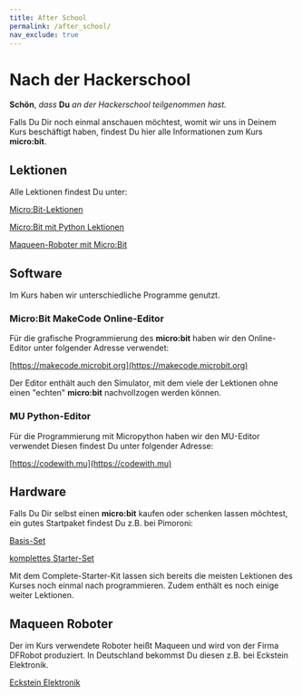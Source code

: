 ```yaml
---
title: After School
permalink: /after_school/
nav_exclude: true
---
```


# Nach der Hackerschool 

__Schön__, _dass_ __Du__ _an der Hackerschool teilgenommen hast._

Falls Du Dir noch einmal anschauen möchtest, womit wir uns in Deinem Kurs beschäftigt haben, findest Du hier alle Informationen zum Kurs __micro:bit__.

## Lektionen

Alle Lektionen findest Du unter:

[Micro:Bit-Lektionen](https://thankthemaker.github.io/hackerschool/microbit/)

[Micro:Bit mit Python Lektionen](https://thankthemaker.github.io/hackerschool/microbit/micropython/)

[Maqueen-Roboter mit Micro:Bit](https://thankthemaker.github.io/hackerschool/microbit/maqueen/)

## Software

Im Kurs haben wir unterschiedliche Programme genutzt.

### Micro:Bit MakeCode Online-Editor

Für die grafische Programmierung des __micro:bit__ haben wir den Online-Editor unter folgender Adresse verwendet:

[https://makecode.microbit.org](https://makecode.microbit.org)

Der Editor enthält auch den Simulator, mit dem viele der Lektionen ohne einen "echten" __micro:bit__ nachvollzogen werden können.

### MU Python-Editor

Für die Programmierung mit Micropython haben wir den MU-Editor verwendet Diesen findest Du unter folgender Adresse:

[https://codewith.mu](https://codewith.mu)

## Hardware

Falls Du Dir selbst einen __micro:bit__ kaufen oder schenken lassen möchtest, ein gutes Startpaket findest Du z.B. bei Pimoroni:

[Basis-Set](https://shop.pimoroni.de/products/microbit?variant=25511400520)

[komplettes Starter-Set](https://shop.pimoroni.de/products/micro-bit-complete-starter-kit)

Mit dem Complete-Starter-Kit lassen sich bereits die meisten Lektionen des Kurses noch einmal nach programmieren. Zudem enthält es noch einige weiter Lektionen.

## Maqueen Roboter

Der im Kurs verwendete Roboter heißt Maqueen und wird von der Firma DFRobot produziert. In Deutschland bekommst Du diesen z.B. bei Eckstein Elektronik.

[Eckstein Elektronik](https://eckstein-shop.de/DFRobot-micro-Maqueen-micro-bit-Robot-Platform)